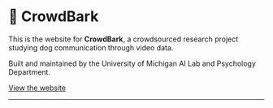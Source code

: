 # 🐾 CrowdBark

This is the website for **CrowdBark**, a crowdsourced research project studying dog communication through video data.

Built and maintained by the University of Michigan AI Lab and Psychology Department.

[View the website](https://alvarovegahd.github.io/crowdbark-website/)

---
